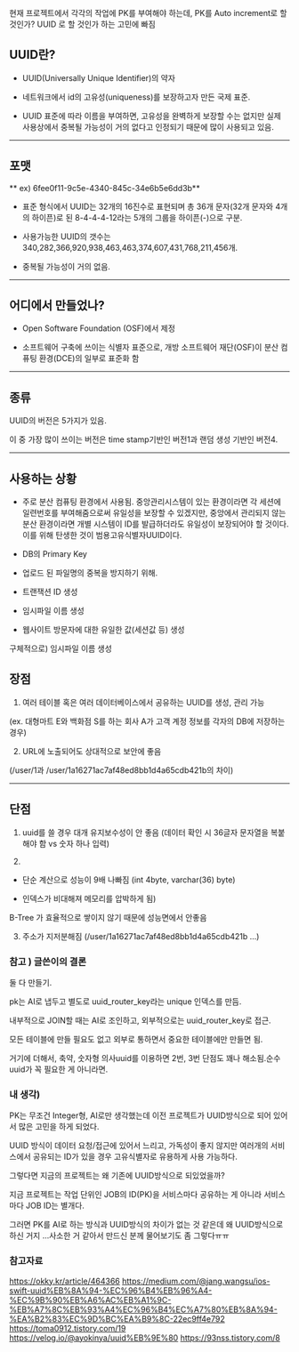 ﻿

현재 프로젝트에서 각각의 작업에 PK를 부여해야 하는데, PK를 Auto increment로 할 것인가? UUID 로 할 것인가 하는 고민에 빠짐



## UUID란?


- UUID(Universally Unique Identifier)의 약자

- 네트워크에서 id의 고유성(uniqueness)를 보장하고자 만든 국제 표준.

- UUID 표준에 따라 이름을 부여하면, 고유성을 완벽하게 보장할 수는 없지만 실제 사용상에서 중복될 가능성이 거의 없다고 인정되기 때문에 많이 사용되고 있음.

<hr/>

## 포맷

** ex) 6fee0f11-9c5e-4340-845c-34e6b5e6dd3b**


- 표준 형식에서 UUID는 32개의 16진수로 표현되며 총 36개 문자(32개 문자와 4개의 하이픈)로 된 8-4-4-4-12라는 5개의 그룹을 하이픈(-)으로 구분.

- 사용가능한 UUID의 갯수는 340,282,366,920,938,463,463,374,607,431,768,211,456개.

- 중복될 가능성이 거의 없음.

<hr/>


## 어디에서 만들었나?

- Open Software Foundation (OSF)에서 제정

- 소프트웨어 구축에 쓰이는 식별자 표준으로, 개방 소프트웨어 재단(OSF)이 분산 컴퓨팅 환경(DCE)의 일부로 표준화 함

<hr/>

## 종류

UUID의 버전은 5가지가 있음.

이 중 가장 많이 쓰이는 버전은 time stamp기반인 버전1과 랜덤 생성 기반인 버전4.


<hr/>

## 사용하는 상황
- 주로 분산 컴퓨팅 환경에서 사용됨. 중앙관리시스템이 있는 환경이라면 각 세션에 일련번호를 부여해줌으로써 유일성을 보장할 수 있겠지만, 중앙에서 관리되지 않는 분산 환경이라면 개별 시스템이 ID를 발급하더라도 유일성이 보장되어야 할 것이다. 이를 위해 탄생한 것이 범용고유식별자UUID이다.

- DB의 Primary Key
- 업로드 된 파일명의 중복을 방지하기 위해.
- 트랜잭션 ID 생성 
- 임시파일 이름 생성
- 웹사이트 방문자에 대한 유일한 값(세션값 등) 생성

구체적으로)
임시파일 이름 생성



## 장점


1. 여러 테이블 혹은 여러 데이터베이스에서 공유하는 UUID를 생성, 관리 가능

(ex. 대형마트 E와 백화점 S를 하는 회사 A가 고객 계정 정보를 각자의 DB에 저장하는 경우)


2. URL에 노출되어도 상대적으로 보안에 좋음

(/user/1과 /user/1a16271ac7af48ed8bb1d4a65cdb421b의 차이)

<hr/>


## 단점

1. uuid를 쓸 경우 대개 유지보수성이 안 좋음 (데이터 확인 시 36글자 문자열을 복붙해야 함 vs 숫자 하나 입력)


2. 
 - 단순 계산으로 성능이 9배 나빠짐 (int 4byte, varchar(36) byte)

 - 인덱스가 비대해져 메모리를 압박하게 됨)

  B-Tree 가 효율적으로 쌓이지 않기 때문에 성능면에서 안좋음



3. 주소가 지저분해짐 (/user/1a16271ac7af48ed8bb1d4a65cdb421b ...)




### 참고 ) 글쓴이의 결론


둘 다 만들기.

pk는 AI로 냅두고 별도로 uuid_router_key라는 unique 인덱스를 만듬.

내부적으로 JOIN할 때는 AI로 조인하고, 외부적으로는 uuid_router_key로 접근.

모든 테이블에 만들 필요도 없고 외부로 통하면서 중요한 테이블에만 만들면 됨.

거기에 더해서, 축약, 숫자형 의사uuid를 이용하면 2번, 3번 단점도 꽤나 해소됨.순수 uuid가 꼭 필요한 게 아니라면.



### 내 생각)

PK는 무조건 Integer형, AI로만 생각했는데 이전 프로젝트가 UUID방식으로 되어 있어서 많은 고민을 하게 되었다.

UUID 방식이 데이터 요청/접근에 있어서 느리고, 가독성이 좋지 않지만 여러개의 서비스에서 공유되는 ID가 있을 경우 고유식별자로 유용하게 사용 가능하다.


그렇다면 지금의 프로젝트는 왜 기존에 UUID방식으로 되있었을까? 

지금 프로젝트는 작업 단위인 JOB의 ID(PK)을 서비스마다 공유하는 게 아니라 서비스마다 JOB ID는 별개다. 


그러면 PK를 AI로 하는 방식과 UUID방식의 차이가 없는 것 같은데 왜 UUID방식으로 하신 거지 ...사소한 거 같아서 만드신 분께 물어보기도 좀 그렇다ㅠㅠ




### 참고자료


https://okky.kr/article/464366
https://medium.com/@jang.wangsu/ios-swift-uuid%EB%8A%94-%EC%96%B4%EB%96%A4-%EC%9B%90%EB%A6%AC%EB%A1%9C-%EB%A7%8C%EB%93%A4%EC%96%B4%EC%A7%80%EB%8A%94-%EA%B2%83%EC%9D%BC%EA%B9%8C-22ec9ff4e792
https://toma0912.tistory.com/19
https://velog.io/@ayokinya/uuid%EB%9E%80
https://93nss.tistory.com/8


﻿